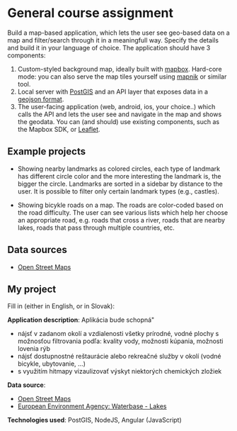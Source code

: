 # General course assignment

Build a map-based application, which lets the user see geo-based data on a map and filter/search through it in a meaningfull way. Specify the details and build it in your language of choice. The application should have 3 components:

1. Custom-styled background map, ideally built with [mapbox](http://mapbox.com). Hard-core mode: you can also serve the map tiles yourself using [mapnik](http://mapnik.org/) or similar tool.
2. Local server with [PostGIS](http://postgis.net/) and an API layer that exposes data in a [geojson format](http://geojson.org/).
3. The user-facing application (web, android, ios, your choice..) which calls the API and lets the user see and navigate in the map and shows the geodata. You can (and should) use existing components, such as the Mapbox SDK, or [Leaflet](http://leafletjs.com/).

## Example projects

- Showing nearby landmarks as colored circles, each type of landmark has different circle color and the more interesting the landmark is, the bigger the circle. Landmarks are sorted in a sidebar by distance to the user. It is possible to filter only certain landmark types (e.g., castles).

- Showing bicykle roads on a map. The roads are color-coded based on the road difficulty. The user can see various lists which help her choose an appropriate road, e.g. roads that cross a river, roads that are nearby lakes, roads that pass through multiple countries, etc.

## Data sources

- [Open Street Maps](https://www.openstreetmap.org/)

## My project

Fill in (either in English, or in Slovak):

**Application description**: Aplikácia bude schopná"
- nájsť v zadanom okolí a vzdialenosti všetky prírodné, vodné plochy s možnosťou filtrovania podľa: kvality vody, možnosti kúpania, možnosti lovenia rýb
- nájsť dostupnostné reštaurácie alebo rekreačné služby v okolí (vodné bicykle, ubytovanie, ...)
- s využitím hitmapy vizaulizovať výskyt niektorých chemických zložiek

**Data source**: 
- [Open Street Maps](https://www.openstreetmap.org/)
- [European Environment Agency: Waterbase - Lakes](https://www.eea.europa.eu/data-and-maps/data/waterbase-lakes-10)

**Technologies used**: PostGIS, NodeJS, Angular (JavaScript)

